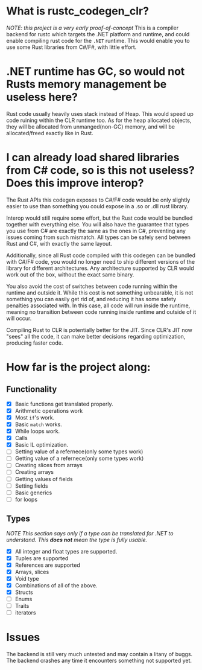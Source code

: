 # What is rustc_codegen_clr?
*NOTE: this project is a very early proof-of-concept*
This is a compiler backend for rustc which targets the .NET platform and runtime, and could enable compiling rust code for the `.NET` runtime. This would enable you to use some Rust libraries from C#/F#, with little effort. 
# .NET runtime has GC, so would not Rusts memory management be useless here?
Rust code usually heavily uses stack instead of Heap. This would speed up code ruining within the CLR runtime too. As for the heap allocated objects, they will be allocated from unmanged(non-GC) memory, and will be allocated/freed exactly like in Rust.
# I can already load shared libraries from C# code, so is this not useless? Does this improve interop?
The Rust APIs this codegen exposes to C#/F# code would be only slightly easier to use than something you could expose in a .so or .dll rust library.

Interop would still require some effort, but the Rust code would be bundled together with everything else. You will also have the guarantee that types you use from C# are exactly the same as the ones in C#, preventing any issues coming from such mismatch. All types can be safely send between Rust and C#, with exactly the same layout.

Additionally, since all Rust code compiled with this codegen can be bundled with C#/F# code, you would no longer need to ship different versions of the library for different architectures. Any architecture supported by CLR would work out of the box, without the exact same binary.

You also avoid the cost of switches between code running within the runtime and outside it. While this cost is not something unbearable, it is not something you can easily get rid of, and reducing it has some safety penalties associated with. In this case, all code will run inside the runtime, meaning no transition between code running inside runtime and outside of it will occur.

Compiling Rust to CLR is potentially better for the JIT. Since CLR's JIT now "sees" all the code, it can make better decisions regarding optimization, producing faster code.
# How far is the project along:
## Functionality
- [X] Basic functions get translated properly. 
- [X] Arithmetic operations work
- [X] Most `if`'s work.
- [X] Basic `match` works.
- [X] While loops work.
- [X] Calls
- [X] Basic IL optimization.
- [ ] Setting value of a refernece(only some types work)
- [ ] Getting value of a refernece(only some types work)
- [ ] Creating slices from arrays
- [ ] Creating arrays
- [ ] Getting values of fields
- [ ] Setting fields
- [ ] Basic generics
- [ ] for loops
## Types
*NOTE This section says only if a type can be translated for .NET to understand. This **does not** mean the type is fully usable.*
- [X] All integer and float types are supported.
- [X] Tuples are supported
- [X] References are supported
- [X] Arrays, slices
- [X] Void type
- [X] Combinations of all of the above. 
- [X] Structs
- [ ] Enums
- [ ] Traits
- [ ] iterators
# Issues
The backend is still very much untested and may contain a litany of buggs.
The backend crashes any time it encounters something not supported yet.
